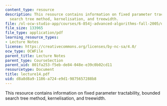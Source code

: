 ```yaml
---
content_type: resource
description: This resource contains information on fixed parameter tractability, bounded
  search tree method, kernelisation, and treewidth.
file: /ol-ocw-studio-app/courses/6-854j-advanced-algorithms-fall-2005/d8a8d8a91186a724e9d19875657288b8_lecture14.pdf
file_size: 133965
file_type: application/pdf
learning_resource_types:
- Lecture Notes
license: https://creativecommons.org/licenses/by-nc-sa/4.0/
ocw_type: OCWFile
parent_title: Lecture Notes
parent_type: CourseSection
parent_uid: 801fa253-f5eb-de84-048e-e39c0b02cd11
resourcetype: Document
title: lecture14.pdf
uid: d8a8d8a9-1186-a724-e9d1-9875657288b8
---
```

This resource contains information on fixed parameter tractability, bounded search tree method, kernelisation, and treewidth.